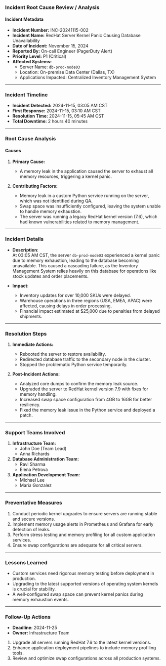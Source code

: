 ### **Incident Root Cause Review / Analysis**

#### **Incident Metadata**

-   **Incident Number:** INC-20241115-002
-   **Incident Name:** RedHat Server Kernel Panic Causing Database Unavailability
-   **Date of Incident:** November 15, 2024
-   **Reported By:** On-call Engineer (PagerDuty Alert)
-   **Priority Level:** P1 (Critical)
-   **Affected Systems:**
    -   Server Name: `db-prod-node03`
    -   Location: On-premise Data Center (Dallas, TX)
    -   Applications Impacted: Centralized Inventory Management System

----------

### **Incident Timeline**

-   **Incident Detected:** 2024-11-15, 03:05 AM CST
-   **First Response:** 2024-11-15, 03:10 AM CST
-   **Resolution Time:** 2024-11-15, 05:45 AM CST
-   **Total Downtime:** 2 hours 40 minutes

----------

### **Root Cause Analysis**

#### **Causes**

1.  **Primary Cause:**
    
    -   A memory leak in the application caused the server to exhaust all memory resources, triggering a kernel panic.
2.  **Contributing Factors:**
    
    -   Memory leak in a custom Python service running on the server, which was not identified during QA.
    -   Swap space was insufficiently configured, leaving the system unable to handle memory exhaustion.
    -   The server was running a legacy RedHat kernel version (7.6), which had known vulnerabilities related to memory management.

----------

### **Incident Details**

-   **Description:**  
    At 03:05 AM CST, the server `db-prod-node03` experienced a kernel panic due to memory exhaustion, leading to the database becoming unavailable. This caused a cascading failure, as the Inventory Management System relies heavily on this database for operations like stock updates and order placements.
    
-   **Impact:**
    
    -   Inventory updates for over 10,000 SKUs were delayed.
    -   Warehouse operations in three regions (USA, EMEA, APAC) were affected, causing delays in order processing.
    -   Financial impact estimated at $25,000 due to penalties from delayed shipments.

----------

### **Resolution Steps**

1.  **Immediate Actions:**
    
    -   Rebooted the server to restore availability.
    -   Redirected database traffic to the secondary node in the cluster.
    -   Stopped the problematic Python service temporarily.
2.  **Post-Incident Actions:**
    
    -   Analyzed core dumps to confirm the memory leak source.
    -   Upgraded the server to RedHat kernel version 7.9 with fixes for memory handling.
    -   Increased swap space configuration from 4GB to 16GB for better resiliency.
    -   Fixed the memory leak issue in the Python service and deployed a patch.

----------

### **Support Teams Involved**

1.  **Infrastructure Team:**
    -   John Doe (Team Lead)
    -   Anna Richards
2.  **Database Administration Team:**
    -   Ravi Sharma
    -   Elena Petrova
3.  **Application Development Team:**
    -   Michael Lee
    -   Maria Gonzalez

----------

### **Preventative Measures**

1.  Conduct periodic kernel upgrades to ensure servers are running stable and secure versions.
2.  Implement memory usage alerts in Prometheus and Grafana for early detection of leaks.
3.  Perform stress testing and memory profiling for all custom application services.
4.  Ensure swap configurations are adequate for all critical servers.

----------

### **Lessons Learned**

-   Custom services need rigorous memory testing before deployment in production.
-   Upgrading to the latest supported versions of operating system kernels is crucial for stability.
-   A well-configured swap space can prevent kernel panics during memory exhaustion events.

----------

### **Follow-Up Actions**

-   **Deadline:** 2024-11-25
-   **Owner:** Infrastructure Team

1.  Upgrade all servers running RedHat 7.6 to the latest kernel versions.
2.  Enhance application deployment pipelines to include memory profiling tools.
3.  Review and optimize swap configurations across all production systems.